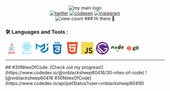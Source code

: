 <div id="header"align="center">
  <img src="https://pbs.twimg.com/profile_images/1609275334779719683/o9MZjY66_400x400.jpg" alt="my main logo"/>
  <div id="badges">
    <a href="https://twitter.com/anh_bizbunny"><img src="https://img.shields.io/badge/Twitter-blue?logo=twitter&logoColor=white&style=for-the-badge" alt="twitter"/></a>
    <a href="https://codepen.io/anh_bizbunny"><img src="https://img.shields.io/badge/Codepen-yellow?logo=codepen&logoColor=black&style=for-the-badge" alt="codepen"/></a>
    <a href="https://www.instagram.com/anh_bizbunny/"><img src="https://img.shields.io/badge/Instagram-pink?logo=instagram&logoColor=white&style=for-the-badge" alt="instagram"/></a>
  </div>
  <img src="https://komarev.com/ghpvc/?username=bizbunny&style=flat-square&color=blue" alt="view count"/>
  ### Hi there 👋
</div>

### :hammer_and_wrench: Languages and Tools :
<div>
  <img src="https://github.com/devicons/devicon/blob/master/icons/java/java-original-wordmark.svg" title="Java" alt="Java" width="40" height="40"/>&nbsp;
  <img src="https://github.com/devicons/devicon/blob/master/icons/react/react-original-wordmark.svg" title="React" alt="React" width="40" height="40"/>&nbsp;
  <img src="https://github.com/devicons/devicon/blob/master/icons/materialui/materialui-original.svg" title="Material UI" alt="Material UI" width="40" height="40"/>&nbsp;
  <img src="https://github.com/devicons/devicon/blob/master/icons/css3/css3-plain-wordmark.svg"  title="CSS3" alt="CSS" width="40" height="40"/>&nbsp;
  <img src="https://github.com/devicons/devicon/blob/master/icons/html5/html5-original.svg" title="HTML5" alt="HTML" width="40" height="40"/>&nbsp;
  <img src="https://github.com/devicons/devicon/blob/master/icons/javascript/javascript-original.svg" title="JavaScript" alt="JavaScript" width="40" height="40"/>&nbsp;
  <img src="https://github.com/devicons/devicon/blob/master/icons/gatsby/gatsby-original.svg" title="Gatsby"  alt="Gatsby" width="40" height="40"/>&nbsp;
  <img src="https://github.com/devicons/devicon/blob/master/icons/nodejs/nodejs-original-wordmark.svg" title="NodeJS" alt="NodeJS" width="40" height="40"/>&nbsp;
  <img src="https://github.com/devicons/devicon/blob/master/icons/git/git-original-wordmark.svg" title="Git" **alt="Git" width="40" height="40"/>
</div>
<hr/>
## #30NitesOfCode:
  [Check out my progress!](https://www.codedex.io/@vnblacksheep60416/30-nites-of-code)  
  ![@vnblacksheep60416 #30NitesOfCode](https://www.codedex.io/api/petStatus?user=vnblacksheep60416)

<!--
**bizbunny/bizbunny** is a ✨ _special_ ✨ repository because its `README.md` (this file) appears on your GitHub profile.

Here are some ideas to get you started:

- 🔭 I’m currently working on ...
- 🌱 I’m currently learning ...
- 👯 I’m looking to collaborate on ...
- 🤔 I’m looking for help with ...
- 💬 Ask me about ...
- 📫 How to reach me: ...
- 😄 Pronouns: ...
- ⚡ Fun fact: ...
-->

